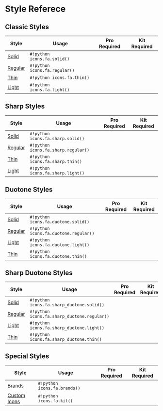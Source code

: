 # Style Referece

## Classic Styles

| **Style**                                                      | **Usage**                     | **Pro Required**                                                 | **Kit Required**                                                 |
|----------------------------------------------------------------|-------------------------------|------------------------------------------------------------------|------------------------------------------------------------------|
| [Solid](https://fontawesome.com/search?ip=classic&s=solid)     | `#!python icons.fa.solid()`   | <i class="fa-solid fa-circle-xmark" style="color: #ff4013;"></i> | <i class="fa-solid fa-circle-xmark" style="color: #ff4013;"></i> |
| [Regular](https://fontawesome.com/search?ip=classic&s=regular) | `#!python icons.fa.regular()` | <i class="fa-solid fa-circle-check" style="color: #00e676;"></i> | <i class="fa-solid fa-circle-xmark" style="color: #ff4013;"></i> |
| [Thin](https://fontawesome.com/search?ip=classic&s=thin)       | `#!python icons.fa.thin()`    | <i class="fa-solid fa-circle-check" style="color: #00e676;"></i> | <i class="fa-solid fa-circle-xmark" style="color: #ff4013;"></i> |
| [Light](https://fontawesome.com/search?ip=classic&s=light)     | `#!python icons.fa.light()`   | <i class="fa-solid fa-circle-check" style="color: #00e676;"></i> | <i class="fa-solid fa-circle-xmark" style="color: #ff4013;"></i> |

## Sharp Styles

| **Style**                                                    | **Usage**                           | **Pro Required**                                                 | **Kit Required**                                                 |
|--------------------------------------------------------------|-------------------------------------|------------------------------------------------------------------|------------------------------------------------------------------|
| [Solid](https://fontawesome.com/search?ip=sharp&s=solid)     | `#!python icons.fa.sharp.solid()`   | <i class="fa-solid fa-circle-check" style="color: #00e676;"></i> | <i class="fa-solid fa-circle-xmark" style="color: #ff4013;"></i> |
| [Regular](https://fontawesome.com/search?ip=sharp&s=regular) | `#!python icons.fa.sharp.regular()` | <i class="fa-solid fa-circle-check" style="color: #00e676;"></i> | <i class="fa-solid fa-circle-xmark" style="color: #ff4013;"></i> |
| [Thin](https://fontawesome.com/search?ip=sharp&s=thin)       | `#!python icons.fa.sharp.thin()`    | <i class="fa-solid fa-circle-check" style="color: #00e676;"></i> | <i class="fa-solid fa-circle-xmark" style="color: #ff4013;"></i> |
| [Light](https://fontawesome.com/search?ip=sharp&s=light)     | `#!python icons.fa.sharp.light()`   | <i class="fa-solid fa-circle-check" style="color: #00e676;"></i> | <i class="fa-solid fa-circle-xmark" style="color: #ff4013;"></i> |

## Duotone Styles

| **Style**                                                      | **Usage**                             | **Pro Required**                                                 | **Kit Required**                                                 |
|----------------------------------------------------------------|---------------------------------------|------------------------------------------------------------------|------------------------------------------------------------------|
| [Solid](https://fontawesome.com/search?ip=duotone&s=solid)     | `#!python icons.fa.duotone.solid()`   | <i class="fa-solid fa-circle-check" style="color: #00e676;"></i> | <i class="fa-solid fa-circle-xmark" style="color: #ff4013;"></i> |
| [Regular](https://fontawesome.com/search?ip=duotone&s=regular) | `#!python icons.fa.duotone.regular()` | <i class="fa-solid fa-circle-check" style="color: #00e676;"></i> | <i class="fa-solid fa-circle-xmark" style="color: #ff4013;"></i> |                                                                  |
| [Light](https://fontawesome.com/search?ip=duotone&s=light)     | `#!python icons.fa.duotone.light()`   | <i class="fa-solid fa-circle-check" style="color: #00e676;"></i> | <i class="fa-solid fa-circle-xmark" style="color: #ff4013;"></i> |                                                                  |
| [Thin](https://fontawesome.com/search?ip=duotone&s=thin)       | `#!python icons.fa.duotone.thin()`    | <i class="fa-solid fa-circle-check" style="color: #00e676;"></i> | <i class="fa-solid fa-circle-xmark" style="color: #ff4013;"></i> |                                                                  |

## Sharp Duotone Styles

| **Style**                                                                  | **Usage**                                   | **Pro Required**                                                 | **Kit Required**                                                 |
|----------------------------------------------------------------------------|---------------------------------------------|------------------------------------------------------------------|------------------------------------------------------------------|
| [Solid](https://fontawesome.com/search?ip=sharp-sharp-duotone&s=solid)     | `#!python icons.fa.sharp_duotone.solid()`   | <i class="fa-solid fa-circle-check" style="color: #00e676;"></i> | <i class="fa-solid fa-circle-xmark" style="color: #ff4013;"></i> |
| [Regular](https://fontawesome.com/search?ip=sharp-sharp-duotone&s=regular) | `#!python icons.fa.sharp_duotone.regular()` | <i class="fa-solid fa-circle-check" style="color: #00e676;"></i> | <i class="fa-solid fa-circle-xmark" style="color: #ff4013;"></i> |                                                                  |
| [Light](https://fontawesome.com/search?ip=sharp-sharp-duotone&s=light)     | `#!python icons.fa.sharp_duotone.light()`   | <i class="fa-solid fa-circle-check" style="color: #00e676;"></i> | <i class="fa-solid fa-circle-xmark" style="color: #ff4013;"></i> |                                                                  |
| [Thin](https://fontawesome.com/search?ip=sharp-sharp-duotone&s=thin)       | `#!python icons.fa.sharp_duotone.thin()`    | <i class="fa-solid fa-circle-check" style="color: #00e676;"></i> | <i class="fa-solid fa-circle-xmark" style="color: #ff4013;"></i> |                                                                  |

## Special Styles

| **Style**                                                               | **Usage**                    | **Pro Required**                                                 | **Kit Required**                                                 |
|-------------------------------------------------------------------------|------------------------------|------------------------------------------------------------------|------------------------------------------------------------------|
| [Brands](https://fontawesome.com/search?ic=brands)                      | `#!python icons.fa.brands()` | <i class="fa-solid fa-circle-xmark" style="color: #ff4013;"></i> | <i class="fa-solid fa-circle-xmark" style="color: #ff4013;"></i> |          |                     |                                                                  |                                                                  |
| [Custom Icons](https://docs.fontawesome.com/web/add-icons/upload-icons) | `#!python icons.fa.kit()`    | <i class="fa-solid fa-circle-check" style="color: #00e676;"></i> | <i class="fa-solid fa-circle-check" style="color: #00e676;"></i> |